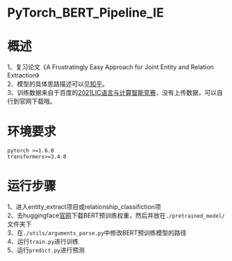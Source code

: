 # PyTorch_BERT_Pipeline_IE

# 概述
1、复习论文《A Frustratingly Easy Approach for Joint Entity and Relation Extraction》<br>
2、模型的具体思路描述可以见[知乎](https://zhuanlan.zhihu.com/p/369951155)。<br>
3、训练数据来自于百度的[2021LIC语言与计算智能竞赛](https://aistudio.baidu.com/aistudio/competition/detail/65)，没有上传数据，可以自行到官网下载哦。<br>

# 环境要求
```
pytorch >=1.6.0
transformers>=3.4.0
```
# 运行步骤
1、进入entity_extract项目或relationship_classifiction项<br>
2、去huggingface[官网](https://huggingface.co/models)下载BERT预训练权重，然后并放在`./pretrained_model/`文件夹下<br>
3、在`./utils/arguments_parse.py`中修改BERT预训练模型的路径<br>
4、运行`train.py`进行训练<br>
5、运行`predict.py`进行预测
